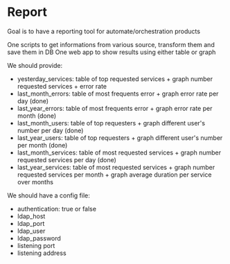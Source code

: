# Report
Goal is to have a reporting tool for automate/orchestration products

One scripts to get informations from various source, transform them and
save them in DB
One web app to show results using either table or graph

We should provide:
- yesterday_services: table of top requested services + graph number requested services + error rate
- last_month_errors: table of most frequents error + graph error rate per day (done)
- last_year_errors: table of most frequents error + graph error rate per month (done)
- last_month_users: table of top requesters + graph different user's number per day (done)
- last_year_users: table of top requesters + graph different user's number per month (done)
- last_month_services: table of most requested services + graph number requested services per day (done)
- last_year_services: table of most requested services + graph number requested services per month + graph average duration per service over months

We should have a config file:
- authentication: true or false
- ldap_host
- ldap_port
- ldap_user
- ldap_password
- listening port
- listening address
